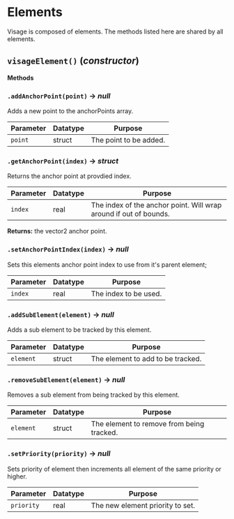 # Elements
Visage is composed of elements. The methods listed here are shared by all elements.

## `visageElement()` (*constructor*)

**Methods**
### `.addAnchorPoint(point)` → *null*
Adds a new point to the anchorPoints array.

| Parameter | Datatype  | Purpose |
|-----------|-----------|---------|
|`point` |struct |The point to be added. |

### `.getAnchorPoint(index)` → *struct*
Returns the anchor point at provdied index.

| Parameter | Datatype  | Purpose |
|-----------|-----------|---------|
|`index` |real |The index of the anchor point. Will wrap around if out of bounds. |

**Returns:** the vector2 anchor point.

### `.setAnchorPointIndex(index)` → *null*
Sets this elements anchor point index to use from it's parent element;

| Parameter | Datatype  | Purpose |
|-----------|-----------|---------|
|`index` |real |The index to be used. |

### `.addSubElement(element)` → *null*
Adds a sub element to be tracked by this element.

| Parameter | Datatype  | Purpose |
|-----------|-----------|---------|
|`element` |struct |The element to add to be tracked. |

### `.removeSubElement(element)` → *null*
Removes a sub element from being tracked by this element.

| Parameter | Datatype  | Purpose |
|-----------|-----------|---------|
|`element` |struct |The element to remove from being tracked. |

### `.setPriority(priority)` → *null*
Sets priority of element then increments all element of the same priority or higher.

| Parameter | Datatype  | Purpose |
|-----------|-----------|---------|
|`priority` |real |The new element priority to set. |
